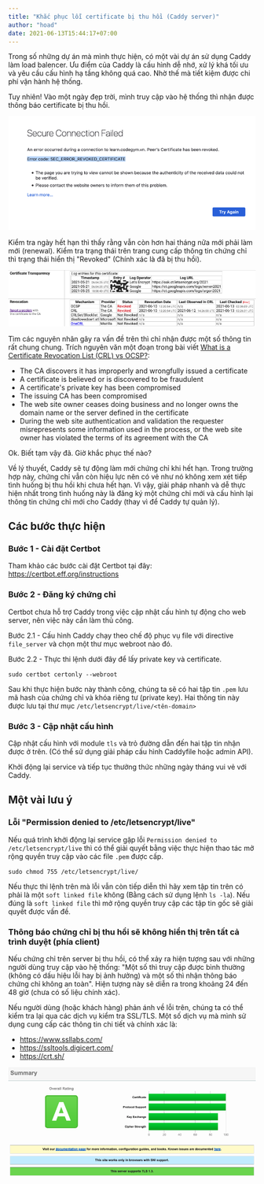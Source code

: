 ```yaml
---
title: "Khắc phục lỗi certificate bị thu hồi (Caddy server)"
author: "hoad"
date: 2021-06-13T15:44:17+07:00
---
```


Trong số những dự án mà mình thực hiện, có một vài dự án sử dụng Caddy làm load balencer. Ưu điểm của Caddy là cấu hình dễ nhớ, xử lý khá tối ưu và yêu cầu cấu hình hạ tầng không quá cao. Nhờ thế mà tiết kiệm được chi phí vận hành hệ thống.

Tuy nhiên! Vào một ngày đẹp trời, mình truy cập vào hệ thống thì nhận được thông báo certificate bị thu hồi.

![image-20210613093327282](/_img/image-20210613093327282.png)

Kiểm tra ngày hết hạn thì thấy rằng vẫn còn hơn hai tháng nữa mới phải làm mới (renewal). Kiểm tra trạng thái trên trang cung cấp thông tin chứng chỉ thì trạng thái hiển thị "Revoked" (Chính xác là đã bị thu hồi).

![image-20210613093631490](/_img/image-20210613093631490.png)

Tìm các nguyên nhân gây ra vấn đề trên thì chỉ nhận được một số thông tin rất chung chung. Trích nguyên văn một đoạn trong bài viết [What is a Certificate Revocation List (CRL) vs OCSP?](https://blog.keyfactor.com/certificate-revocation-list-crl-ocsp):

* The CA discovers it has improperly and wrongfully issued a certificate
* A certificate is believed or is discovered to be fraudulent
* A certificate's private key has been compromised
* The issuing CA has been compromised
* The web site owner ceases doing business and no longer owns the domain name or the server defined in the certificate
* During the web site authentication and validation the requester misrepresents some information used in the process, or the web site owner has violated the terms of its agreement with the CA

Ok. Biết tạm vậy đã. Giờ khắc phục thế nào?

Về lý thuyết, Caddy sẽ tự động làm mới chứng chỉ khi hết hạn. Trong trường hợp này, chứng chỉ vẫn còn hiệu lực nên có vẻ như nó không xem xét tiếp tình huống bị thu hồi khi chưa hết hạn. Vì vậy, giải pháp nhanh và dễ thực hiện nhất trong tình huống này là đăng ký một chứng chỉ mới và cấu hình lại thông tin chứng chỉ mới cho Caddy (thay vì để Caddy tự quản lý).

## Các bước thực hiện

### Bước 1 - Cài đặt Certbot

Tham khảo các bước cài đặt Certbot tại đây: https://certbot.eff.org/instructions

### Bước 2 - Đăng ký chứng chỉ

Certbot chưa hỗ trợ Caddy trong việc cập nhật cấu hình tự động cho web server, nên việc này cần làm thủ công.

Bước 2.1 - Cấu hình Caddy chạy theo chế độ phục vụ file với directive `file_server` và chọn một thư mục webroot nào đó.

Bước 2.2 - Thực thi lệnh dưới đây để lấy private key và certificate.

```
sudo certbot certonly --webroot
```

Sau khi thực hiện bước này thành công, chúng ta sẽ có hai tập tin `.pem` lưu mã hash của chứng chỉ và khóa riêng tư (private key). Hai thông tin này được lưu tại thư mục `/etc/letsencrypt/live/<tên-domain>`

### Bước 3 - Cập nhật cấu hình

Cập nhật cấu hình với module `tls` và trỏ đường dẫn đến hai tập tin nhận được ở trên. (Có thể sử dụng giải pháp cấu hình Caddyfile hoặc admin API).

Khởi động lại service và tiếp tục thưởng thức những ngày tháng vui vẻ với Caddy.

## Một vài lưu ý

### Lỗi "Permission denied to /etc/letsencrypt/live"

Nếu quá trình khởi động lại service gặp lỗi `Permission denied to /etc/letsencrypt/live` thì có thể giải quyết bằng việc thực hiện thao tác mở rộng quyền truy cập vào các file `.pem` được cấp.

```
sudo chmod 755 /etc/letsencrypt/live/
```

Nếu thực thi lệnh trên mà lỗi vẫn còn tiếp diễn thì hãy xem tập tin trên có phải là một `soft linked file` không (Bằng cách sử dụng lệnh `ls -la`). Nếu đúng là `soft linked file` thì mở rộng quyền truy cập các tập tin gốc sẽ giải quyết được vấn đề.

### Thông báo chứng chỉ bị thu hồi sẽ không hiển thị trên tất cả trình duyệt (phía client)

Nếu chứng chỉ trên server bị thu hồi, có thể xảy ra hiện tượng sau với những người dùng truy cập vào hệ thống: "Một số thì truy cập được bình thường (không có dấu hiệu lỗi hay bị ảnh hưởng) và một số thì nhận thông báo chứng chỉ không an toàn". Hiện tượng này sẽ diễn ra trong khoảng 24 đến 48 giờ (chưa có số liệu chính xác).

Nếu người dùng (hoặc khách hàng) phản ánh về lỗi trên, chúng ta có thể kiểm tra lại qua các dịch vụ kiểm tra SSL/TLS. Một số dịch vụ mà mình sử dụng cung cấp các thông tin chi tiết và chính xác là:

* https://www.ssllabs.com/
* https://ssltools.digicert.com/
* https://crt.sh/

![image-20210613151356387](/_img/image-20210613151356387.png)

